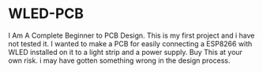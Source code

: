 # WLED-PCB
I Am A Complete Beginner to PCB Design. This is my first project and i have not tested it. I wanted to make a PCB for easily connecting a ESP8266 with WLED installed on it to a light strip and a power supply. Buy This at your own risk. i may have gotten something wrong in the design process.
